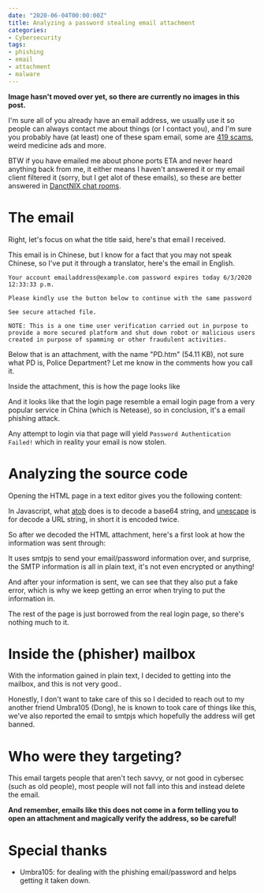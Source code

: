 ```yaml
---
date: "2020-06-04T00:00:00Z"
title: Analyzing a password stealing email attachment
categories:
- Cybersecurity
tags:
- phishing
- email
- attachment
- malware
---
```


**Image hasn't moved over yet, so there are currently no images in this post.**

I'm sure all of you already have an email address, we usually use it so people can always contact me about things (or I contact you), and I'm sure you probably have (at least) one of these spam email, some are [419 scams], weird medicine ads and more.

BTW if you have emailed me about phone ports ETA and never heard anything back from me, it either means I haven't answered it or my email client filtered it (sorry, but I get alot of these emails), so these are better answered in [DanctNIX chat rooms].

# The email
Right, let's focus on what the title said, here's that email I received.

This email is in Chinese, but I know for a fact that you may not speak Chinese, so I've put it through a translator, here's the email in English.

```
Your account emailaddress@example.com password expires today 6/3/2020 12:33:33 p.m.

Please kindly use the button below to continue with the same password

See secure attached file.

NOTE: This is a one time user verification carried out in purpose to provide a more secured platform and shut down robot or malicious users
created in purpose of spamming or other fraudulent activities.
```

Below that is an attachment, with the name "PD.htm" (54.11 KB), not sure what PD is, Police Department? Let me know in the comments how you call it.

Inside the attachment, this is how the page looks like

And it looks like that the login page resemble a email login page from a very popular service in China (which is Netease), so in conclusion, it's a email phishing attack.

Any attempt to login via that page will yield `Password Authentication Failed!` which in reality your email is now stolen.

# Analyzing the source code
Opening the HTML page in a text editor gives you the following content:

In Javascript, what [atob] does is to decode a base64 string, and [unescape] is for decode a URL string, in short it is encoded twice.

So after we decoded the HTML attachment, here's a first look at how the information was sent through:

It uses smtpjs to send your email/password information over, and surprise, the SMTP information is all in plain text, it's not even encrypted or anything!

And after your information is sent, we can see that they also put a fake error, which is why we keep getting an error when trying to put the information in.

The rest of the page is just borrowed from the real login page, so there's nothing much to it.

# Inside the (phisher) mailbox
With the information gained in plain text, I decided to getting into the mailbox, and this is not very good..

Honestly, I don't want to take care of this so I decided to reach out to my another friend Umbra105 (Dong), he is known to took care of things like this, we've also reported the email to smtpjs which hopefully the address will get banned.

# Who were they targeting?
This email targets people that aren't tech savvy, or not good in cybersec (such as old people), most people will not fall into this and instead delete the email.

**And remember, emails like this does not come in a form telling you to open an attachment and magically verify the address, so be careful!**

# Special thanks
- Umbra105: for dealing with the phishing email/password and helps getting it taken down.

[419 scams]: https://en.wikipedia.org/wiki/Advance-fee_scam
[DanctNIX chat rooms]: https://github.com/DanctNIX/danctnix/blob/master/README.md#channel-list

[atob]: https://www.w3schools.com/jsref/met_win_atob.asp
[unescape]: https://www.w3schools.com/jsref/jsref_unescape.asp
